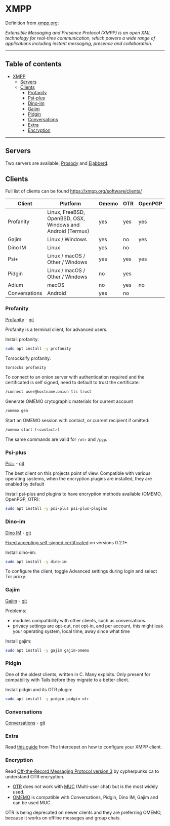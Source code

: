 # XMPP

Definition from [xmpp.org](https://xmpp.org/about/):

_Extensible Messaging and Presence Protocol (XMPP) is an open XML technology for real-time communication, which powers a wide range of applications including instant messaging, presence and collaboration._

---
Table of contents
---
- [XMPP](#xmpp)
  - [Servers](#servers)
  - [Clients](#clients)
    - [Profanity](#profanity)
    - [Psi-plus](#psi-plus)
    - [Dino-im](#dino-im)
    - [Gajim](#gajim)
    - [Pidgin](#pidgin)
    - [Conversations](#conversations)
    - [Extra](#extra)
    - [Encryption](#encryption)

---

## Servers

Two servers are available, [Prosody](prosody) and [Ejabberd](ejabberd).

## Clients

Full list of clients can be found  https://xmpp.org/software/clients/

Client|Platform|Omemo|OTR|OpenPGP
-|-|-|-|-
Profanity|Linux, FreeBSD, OpenBSD, OSX, Windows and Android (Termux)|yes|yes|yes
Gajim|Linux / Windows|yes|no|yes
Dino IM|Linux|yes|no
Psi+|Linux / macOS / Other / Windows|yes|yes|yes
Pidgin|Linux / macOS / Other / Windows|no|yes
Adium|macOS|no|yes|no
Conversations|Android|yes|no

### Profanity

[Profanity](https://profanity-im.github.io/guide/latest/install.html) - [git](https://profanity-im.github.io/)

Profanity is a terminal client, for advanced users.

Install profanity:
```sh
sudo apt install -y profanity
```

Torsocksify profanity:
```sh
torsocks profanity
```

To connect to an onion server with authentication required and the certificated is self signed, need to default to trust the certificate:
```sh
/connect user@hostname.onion tls trust
```

Generate OMEMO crytographic materials for current account
```sh
/omemo gen
```

Start an OMEMO session with contact, or current recipient if omitted:
```sh
/omemo start [<contact>]
```

The same commands are valid for `/otr` and `/pgp`.

### Psi-plus

[Psi+](https://psi-plus.com/) - [git](https://github.com/psi-plus)

The best client on this projects point of view. Compatible with various operating systems, when the encryption plugins are installed, they are enabled by default

Install psi-plus and plugins to have encryption methods available (OMEMO, OpenPGP, OTR):
```sh
sudo apt install -y psi-plus psi-plus-plugins
```


### Dino-im

[Dino IM](https://dino.im/) - [git](https://github.com/dino/dino)

[Fixed accepting self-signed certificated](https://github.com/dino/dino/issues/958) on versions 0.2.1+.

Install dino-im:
```sh
sudo apt install -y dino-im
```

To configure the client, toggle Advanced settings during login and select Tor proxy.

### Gajim

[Gajim](https://gajim.org/) - [git](http://dev.gajim.org/gajim/gajim)

Problems:
- modules compatibility with other clients, such as conversations.
- privacy settings are opt-out, not opt-in, and per account, this might leak your operating system, local time, away since what time

Install gajim:
```sh
sudo apt install -y gajim gajim-omemo
```

### Pidgin

One of the oldest clients, written in C. Many exploits. Only present for compability with Tails before they migrate to a better client.

Install pidgin and its OTR plugin:
```sh
sudo apt install -y pidgin pidgin-otr
```

### Conversations

[Conversations](https://conversations.im/) - [git](https://github.com/inputmice/Conversations)

### Extra

Read [this guide](https://archive.is/n116i#selection-705.16-705.20) from The Intercepet on how to configure your XMPP client.

### Encryption

Read [Off-the-Record Messaging Protocol version 3](https://otr.cypherpunks.ca/Protocol-v3-4.1.1.html) by cypherpunks.ca to understand OTR encryption.

* [OTR](https://xmpp.org/extensions/xep-0364.html) does not work with [MUC](https://xmpp.org/extensions/xep-0045.html) (Multi-user chat) but is the most widely used.
* [OMEMO](https://xmpp.org/extensions/xep-0384.html) is compatible with Conversations, Pidgin, Dino IM, Gajim and can be used MUC.

OTR is being deprecated on newer clients and they are preferring OMEMO, because it works on offline messages and group chats.